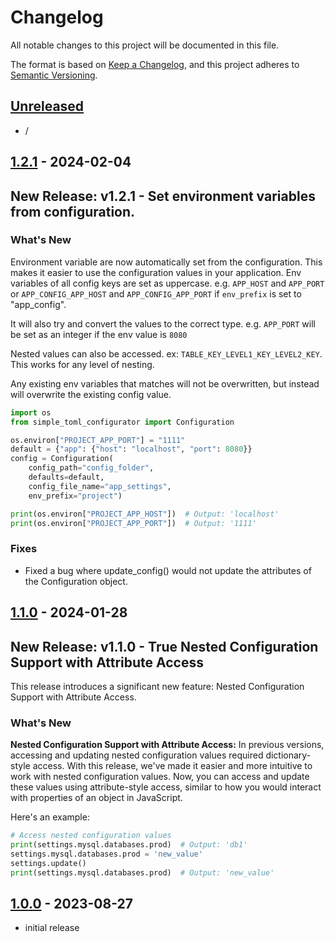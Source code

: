 # Changelog

All notable changes to this project will be documented in this file.

The format is based on [Keep a Changelog],
and this project adheres to [Semantic Versioning].

## [Unreleased]

- /

## [1.2.1] - 2024-02-04

## New Release: v1.2.1 - Set environment variables from configuration.

### What's New

Environment variable are now automatically set from the configuration. This makes it easier to use the configuration values in your application.
Env variables of all config keys are set as uppercase. e.g. `APP_HOST` and `APP_PORT` or `APP_CONFIG_APP_HOST` and `APP_CONFIG_APP_PORT` if `env_prefix` is set to "app_config".

It will also try and convert the values to the correct type. e.g. `APP_PORT` will be set as an integer if the env value is `8080`

Nested values can also be accessed. ex: `TABLE_KEY_LEVEL1_KEY_LEVEL2_KEY`. This works for any level of nesting.

Any existing env variables that matches will not be overwritten, but instead will overwrite the existing config value.

```python
import os
from simple_toml_configurator import Configuration

os.environ["PROJECT_APP_PORT"] = "1111"
default = {"app": {"host": "localhost", "port": 8080}}
config = Configuration(
    config_path="config_folder",
    defaults=default,
    config_file_name="app_settings",
    env_prefix="project")

print(os.environ["PROJECT_APP_HOST"])  # Output: 'localhost'
print(os.environ["PROJECT_APP_PORT"])  # Output: '1111'
```

### Fixes

- Fixed a bug where update_config() would not update the attributes of the Configuration object.

## [1.1.0] - 2024-01-28

## New Release: v1.1.0 - True Nested Configuration Support with Attribute Access

This release introduces a significant new feature: Nested Configuration Support with Attribute Access.

### What's New

**Nested Configuration Support with Attribute Access:** In previous versions, accessing and updating nested configuration values required dictionary-style access. With this release, we've made it easier and more intuitive to work with nested configuration values. Now, you can access and update these values using attribute-style access, similar to how you would interact with properties of an object in JavaScript.

Here's an example:

```python
# Access nested configuration values
print(settings.mysql.databases.prod)  # Output: 'db1'
settings.mysql.databases.prod = 'new_value'
settings.update()
print(settings.mysql.databases.prod)  # Output: 'new_value'
```

## [1.0.0] - 2023-08-27

- initial release

<!-- Links -->
[keep a changelog]: https://keepachangelog.com/en/1.0.0/
[semantic versioning]: https://semver.org/spec/v2.0.0.html

<!-- Versions -->
[unreleased]: https://github.com/gilbn/simple-toml-configurator/compare/1.2.0...HEAD
[1.2.1]: https://github.com/gilbn/simple-toml-configurator/releases/tag/1.2.1
[1.1.0]: https://github.com/gilbn/simple-toml-configurator/releases/tag/1.1.0
[1.0.0]: https://github.com/gilbn/simple-toml-configurator/releases/tag/1.0.0
